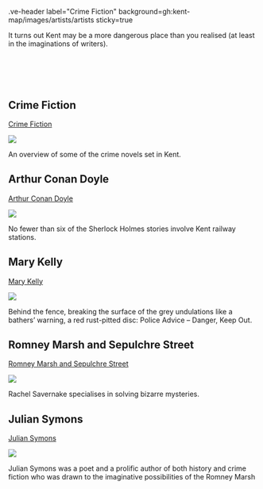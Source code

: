 .ve-header label="Crime Fiction" background=gh:kent-map/images/artists/artists sticky=true

It turns out Kent may be a more dangerous place than you realised (at least in the imaginations of writers).

# &nbsp; 
<param class="cards">

## Crime Fiction

[Crime Fiction](/crime/crime-overview)

![](https://iiif.juncture-digital.org/thumbnail?url=https://upload.wikimedia.org/wikipedia/commons/2/2d/Sherlock_Holmes_1922_lobbycard_scene.jpg)

An overview of some of the crime novels set in Kent.

## Arthur Conan Doyle

[Arthur Conan Doyle](/19c/19c-conan-doyle)

![](https://iiif.juncture-digital.org/thumbnail?url=https://upload.wikimedia.org/wikipedia/commons/4/4f/Strand_paget.jpg)

No fewer than six of the Sherlock Holmes stories involve Kent railway stations.

## Mary Kelly

[Mary Kelly](/20c/20c-kelly-biography/)

![](https://iiif.juncture-digital.org/thumbnail?url=https://upload.wikimedia.org/wikipedia/commons/thumb/1/19/Thames_at_Greenhithe.jpg/1024px-Thames_at_Greenhithe.jpg)

Behind the fence, breaking the surface of the grey undulations like a bathers’ warning, a red rust-pitted disc: Police Advice – Danger, Keep Out.

## Romney Marsh and Sepulchre Street

[Romney Marsh and Sepulchre Street](/21c/21c-edwards-sepulchre-street/)

![](https://iiif.juncture-digital.org/thumbnail?url=https://upload.wikimedia.org/wikipedia/commons/f/fd/St_Thomas%2C_Fairfield_2.JPG)

Rachel Savernake specialises in solving bizarre mysteries.

## Julian Symons

[Julian Symons](/20c/20c-symons-biography)

![](https://iiif.juncture-digital.org/thumbnail?url=https://upload.wikimedia.org/wikipedia/commons/9/98/Harold_Gilman_-_Romney_Marsh_-_B1975.4.329_-_Yale_Center_for_British_Art.jpg)

Julian Symons was a poet and a prolific author of both history and crime fiction who was drawn to the imaginative possibilities of the Romney Marsh


